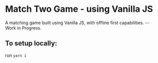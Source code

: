# Match Two Game - using Vanilla JS
A matching game built using Vanilla JS, with offline first capabilities. -- Work in Progress.

## To setup locally:

run `yarn i`